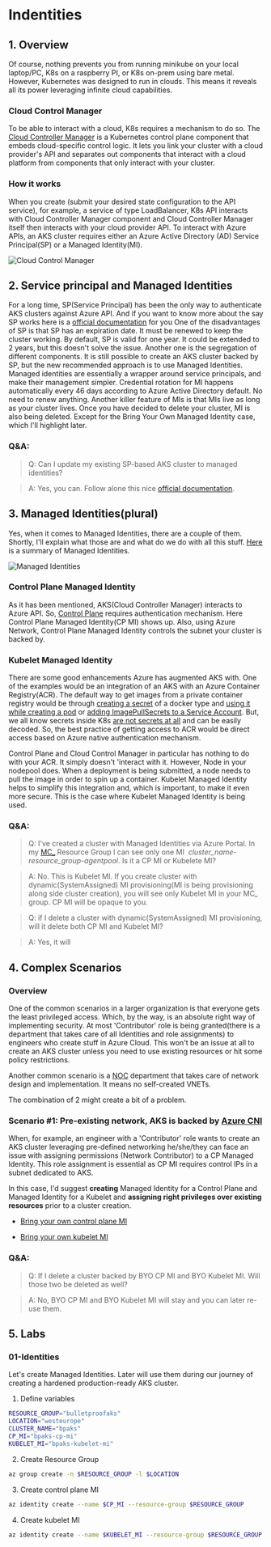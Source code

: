 # Indentities

## 1. Overview

Of course, nothing prevents you from running minikube on your local laptop/PC, K8s on a raspberry PI, or K8s on-prem using bare metal.
However, Kubernetes was designed to run in clouds. This means it reveals all its power leveraging infinite cloud capabilities.

### Cloud Control Manager

To be able to interact with a cloud, K8s requires a mechanism to do so.
The [Cloud Controller Manager](https://kubernetes.io/docs/concepts/architecture/cloud-controller/) is a Kubernetes control plane component that embeds cloud-specific control logic. It lets you link your cluster with a cloud provider's API and separates out components that interact with a cloud platform from components that only interact with your cluster.

### How it works

When you create (submit your desired state configuration to the API service), for example, a service of type LoadBalancer, K8s API interacts with Cloud Controller Manager component and Cloud Controller Manager itself then interacts with your cloud provider API. To interact with Azure APIs, an AKS cluster requires either an Azure Active Directory (AD) Service Principal(SP) or a Managed Identity(MI).

![Cloud Control Manager](./images/ccm.png)

## 2. Service principal and Managed Identities

For a long time, SP(Service Principal) has been the only way to authenticate AKS clusters against Azure API. And if you want to know more about the say SP works here is a [official documentation](https://docs.microsoft.com/en-us/azure/active-directory/develop/app-objects-and-service-principals) for you
One of the disadvantages of SP is that SP has an expiration date. It must be renewed to keep the cluster working. By default, SP is valid for one year. It could be extended to 2 years, but this doesn't solve the issue. Another one is the segregation of different components.
It is still possible to create an AKS cluster backed by SP, but the new recommended approach is to use Managed Identities. Managed identities are essentially a wrapper around service principals, and make their management simpler. Credential rotation for MI happens automatically every 46 days according to Azure Active Directory default. 
No need to renew anything. Another killer feature of MIs is that MIs live as long as your cluster lives. Once you have decided to delete your cluster, MI is also being deleted. Except for the Bring Your Own Managed Identity case, which I'll highlight later.

### Q&A:

> Q: Can I update my existing SP-based AKS cluster to managed identities?

> A: Yes, you can. Follow alone this nice [official documentation](https://docs.microsoft.com/en-us/azure/aks/use-managed-identity#update-an-aks-cluster-to-managed-identities).

## 3. Managed Identities(plural)

Yes, when it comes to Managed Identities, there are a couple of them. Shortly, I'll explain what those are and what do we do with all this stuff.
[Here](https://docs.microsoft.com/en-us/azure/aks/use-managed-identity#summary-of-managed-identities) is a summary of Managed Identities.

![Managed Identities](./images/identities.png)

### Control Plane Managed Identity

As it has been mentioned, AKS(Cloud Controller Manager) interacts to Azure API. So, [Control Plane](https://kubernetes.io/docs/concepts/overview/components/#control-plane-components) requires authentication mechanism.
Here Control Plane Managed Identity(CP MI) shows up. Also, using Azure Network, Control Plane Managed Identity controls the subnet your cluster is backed by.

### Kubelet Managed Identity

There are some good enhancements Azure has augmented AKS with. One of the examples would be an integration of an AKS with an Azure Container Registry(ACR). The default way to get images from a private container registry would be through [creating a secret](https://kubernetes.io/docs/tasks/configure-pod-container/pull-image-private-registry/#create-a-secret-by-providing-credentials-on-the-command-line) of a docker type and [using it while creating a pod](https://kubernetes.io/docs/tasks/configure-pod-container/pull-image-private-registry/#create-a-pod-that-uses-your-secret) or [adding ImagePullSecrets to a Service Account](https://kubernetes.io/docs/tasks/configure-pod-container/configure-service-account/#add-image-pull-secret-to-service-account). But, we all know secrets inside K8s [are not secrets at all](https://kubernetes.io/docs/concepts/configuration/secret/#risks) and can be easily decoded.
So, the best practice of getting access to ACR would be direct access based on Azure native authentication mechanism.

Control Plane and Cloud Control Manager in particular has nothing to do with your ACR. It simply doesn't 'interact with it. However, Node in your nodepool does.
When a deployment is being submitted, a node needs to pull the image in order to spin up a container. Kubelet Managed Identity helps to simplify this integration and, which is important, to make it even more secure.
This is the case where Kubelet Managed Identity is being used.

### Q&A:

> Q: I've created a cluster with Managed Identities via Azure Portal. In my [MC_](https://docs.microsoft.com/en-us/azure/aks/faq#why-are-two-resource-groups-created-with-aks) Resource Group I can see only one MI  *cluster_name-resource_group-agentpool*. Is it a CP MI or Kubelete MI?

> A: No. This is Kubelet MI. If you create cluster with dynamic(SystemAssigned) MI provisioning(MI is being provisioning along side cluster creation), you will see only Kubelet MI in your MC_ group. CP MI will be opaque to you.

> Q: if I delete a cluster with dynamic(SystemAssigned) MI provisioning, will it delete both CP MI and Kubelet MI?

> A: Yes, it will

## 4. Complex Scenarios

### Overview

One of the common scenarios in a larger organization is that everyone gets the least privileged access. Which, by the way, is an absolute right way of implementing security. At most 'Contributor' role is being granted(there is a department that takes care of all Identities and role assignments) to engineers who create stuff in Azure Cloud. This won't be an issue at all to create an AKS cluster unless you need to use existing resources or hit some policy restrictions.

Another common scenario is a [NOC](https://en.wikipedia.org/wiki/Network_operations_center) department that takes care of network design and implementation. It means no self-created VNETs.

The combination of 2 might create a bit of a problem.

### Scenario #1: Pre-existing network, AKS is backed by [Azure CNI](https://docs.microsoft.com/en-us/azure/aks/configure-azure-cni)

When, for example, an engineer with a 'Contributor' role wants to create an AKS cluster leveraging pre-defined networking he/she/they can face an issue with assigning permissions (Network Contributor) to a CP Managed Identity. This role assignment is essential as CP MI requires control IPs in a subnet dedicated to AKS.

In this case, I'd suggest **creating** Managed Identity for a Control Plane and Managed Identity for a Kubelet and **assigning right privileges over existing resources** prior to a cluster creation.

* [Bring your own control plane MI](https://docs.microsoft.com/en-gb/azure/aks/use-managed-identity#bring-your-own-control-plane-mi)

* [Bring your own kubelet MI](https://docs.microsoft.com/en-gb/azure/aks/use-managed-identity#bring-your-own-kubelet-mi)

### Q&A:
> Q: If I delete a cluster backed by BYO CP MI and BYO Kubelet MI. Will those two be deleted as well?

> A: No, BYO CP MI and BYO Kubelet MI will stay and you can later re-use them.

## 5. Labs

### 01-Identities

Let's create Managed Identities. Later will use them during our journey of creating a hardened production-ready AKS cluster.

1. Define variables

```bash
RESOURCE_GROUP="bulletproofaks"
LOCATION="westeurope"
CLUSTER_NAME="bpaks"
CP_MI="bpaks-cp-mi"
KUBELET_MI="bpaks-kubelet-mi"

```

2. Create Resource Group

```bash
az group create -n $RESOURCE_GROUP -l $LOCATION
```

3. Create control plane MI

```bash
az identity create --name $CP_MI --resource-group $RESOURCE_GROUP
```

4. Create kubelet MI

```bash
az identity create --name $KUBELET_MI --resource-group $RESOURCE_GROUP
```
